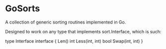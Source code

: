 GoSorts
=======

A collection of generic sorting routines implemented in Go.

Designed to work on any type that implements sort.Interface, which is such:

type Interface interface {
    Len() int
    Less(int, int) bool
    Swap(int, int)
}
